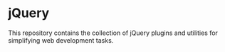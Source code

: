 # jQuery
This repository contains the collection of jQuery plugins and utilities for simplifying web development tasks.
